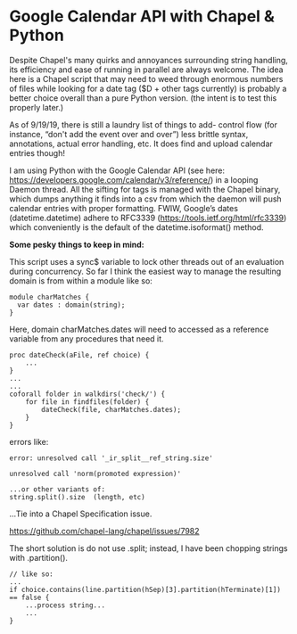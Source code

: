 # Google Calendar API with Chapel & Python

Despite Chapel's many quirks and annoyances surrounding string handling, its efficiency and ease of running in parallel are always welcome.  The idea here is a Chapel script that may need to weed through enormous numbers of files while looking for a date tag ($D + other tags currently) is probably a better choice overall than a pure Python version.  (the intent is to test this properly later.)

As of 9/19/19, there is still a laundry list of things to add- control flow (for instance, “don't add the event over and over”) less brittle syntax, annotations, actual error handling, etc.  It does find and upload calendar entries though!

I am using Python with the Google Calendar API (see here: https://developers.google.com/calendar/v3/reference/)  in a looping Daemon thread.  All the sifting for tags is managed with the Chapel binary, which dumps anything it finds into a csv from which the daemon will push calendar entries with proper formatting.  FWIW, Google’s dates (datetime.datetime) adhere to RFC3339 (https://tools.ietf.org/html/rfc3339) which conveniently is the default of the datetime.isoformat() method.  

**Some pesky things to keep in mind:**

This script uses a sync$ variable to lock other threads out of an evaluation during concurrency.
So far I think the easiest way to manage the resulting domain is from within a module like so:
```
module charMatches {
  var dates : domain(string);
}
```
Here, domain charMatches.dates will need to accessed as a reference variable from any procedures that need it.
```
proc dateCheck(aFile, ref choice) {
    ...
}
... 
...
coforall folder in walkdirs('check/') {
    for file in findfiles(folder) {
        dateCheck(file, charMatches.dates);
    }
}
```

errors like:
```
error: unresolved call '_ir_split__ref_string.size'

unresolved call 'norm(promoted expression)'

...or other variants of:
string.split().size  (length, etc)
```
...Tie into a Chapel Specification issue.

https://github.com/chapel-lang/chapel/issues/7982

The short solution is do not use .split; instead, I have been chopping strings with .partition().
```
// like so:
...
if choice.contains(line.partition(hSep)[3].partition(hTerminate)[1]) == false {
    ...process string...
    ...
}

```
